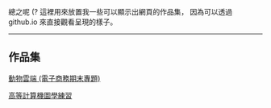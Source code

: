 
總之呢 (? 這裡用來放置我一些可以顯示出網頁的作品集，
因為可以透過 github.io 來直接觀看呈現的樣子。

---------------------------------------------------------------------------

## 作品集
[動物雲端 (電子商務期末專題)](https://kyob1010.github.io/animalcloud/)

[高等計算機圖學練習](https://kyob1010.github.io/ComputerGraphicsPratice)

